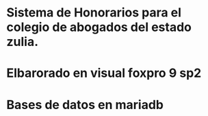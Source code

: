# Sistema de Honorarios para el colegio de abogados del estado zulia.
# Elbarorado en visual foxpro 9 sp2
# Bases de datos en mariadb
